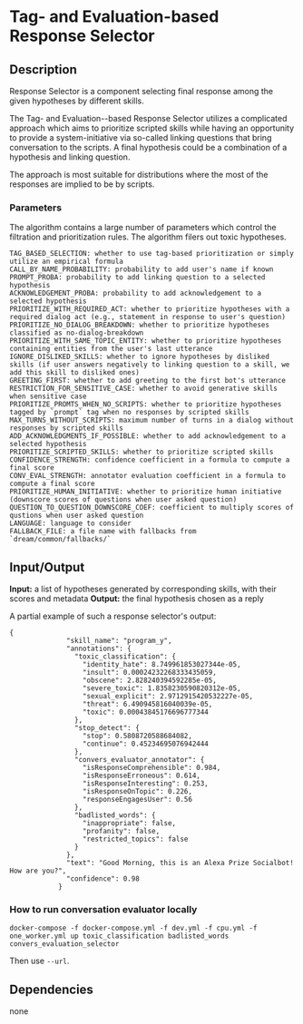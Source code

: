 # Tag- and Evaluation-based Response Selector

## Description

Response Selector is a component selecting final response among the given hypotheses by different skills.

The Tag- and Evaluation--based Response Selector utilizes a complicated approach which aims to
prioritize scripted skills while having an opportunity to provide a system-initiative via so-called linking questions that bring conversation to the scripts.
A final hypothesis could be a combination of a hypothesis and linking question.

The approach is most suitable for distributions where the most of the responses are implied to be by scripts.

### Parameters

The algorithm contains a large number of parameters which control the filtration and prioritization rules.
The algorithm filers out toxic hypotheses.

```
TAG_BASED_SELECTION: whether to use tag-based prioritization or simply utilize an empirical formula
CALL_BY_NAME_PROBABILITY: probability to add user's name if known
PROMPT_PROBA: probability to add linking question to a selected hypothesis
ACKNOWLEDGEMENT_PROBA: probability to add acknowledgement to a selected hypothesis
PRIORITIZE_WITH_REQUIRED_ACT: whether to prioritize hypotheses with a required dialog act (e.g., statement in response to user's question)
PRIORITIZE_NO_DIALOG_BREAKDOWN: whether to prioritize hypotheses classified as no-dialog-breakdown
PRIORITIZE_WITH_SAME_TOPIC_ENTITY: whether to prioritize hypotheses containing entities from the user's last utterance
IGNORE_DISLIKED_SKILLS: whether to ignore hypotheses by disliked skills (if user answers negatively to linking question to a skill, we add this skill to disliked ones)
GREETING_FIRST: whether to add greeting to the first bot's utterance
RESTRICTION_FOR_SENSITIVE_CASE: whether to avoid generative skills when sensitive case 
PRIORITIZE_PROMTS_WHEN_NO_SCRIPTS: whether to prioritize hypotheses tagged by `prompt` tag when no responses by scripted skills
MAX_TURNS_WITHOUT_SCRIPTS: maximum number of turns in a dialog without responses by scripted skills
ADD_ACKNOWLEDGMENTS_IF_POSSIBLE: whether to add acknowledgement to a selected hypothesis
PRIORITIZE_SCRIPTED_SKILLS: whether to prioritize scripted skills
CONFIDENCE_STRENGTH: confidence coefficient in a formula to compute a final score
CONV_EVAL_STRENGTH: annotator evaluation coefficient in a formula to compute a final score
PRIORITIZE_HUMAN_INITIATIVE: whether to prioritize human initiative (downscore scores of questions when user asked question)
QUESTION_TO_QUESTION_DOWNSCORE_COEF: coefficient to multiply scores of qustions when user asked question
LANGUAGE: language to consider
FALLBACK_FILE: a file name with fallbacks from `dream/common/fallbacks/`
```

## Input/Output
**Input:** a list of hypotheses generated by corresponding skills, with their scores and metadata
**Output:** the final hypothesis chosen as a reply

A partial example of such a response selector's output:
```
{
              "skill_name": "program_y",
              "annotations": {
                "toxic_classification": {
                  "identity_hate": 8.749961853027344e-05,
                  "insult": 0.00024232268333435059,
                  "obscene": 2.828240394592285e-05,
                  "severe_toxic": 1.8358230590820312e-05,
                  "sexual_explicit": 2.9712915420532227e-05,
                  "threat": 6.490945816040039e-05,
                  "toxic": 0.00043845176696777344
                },
                "stop_detect": {
                  "stop": 0.5808720588684082,
                  "continue": 0.45234695076942444
                },
                "convers_evaluator_annotator": {
                  "isResponseComprehensible": 0.984,
                  "isResponseErroneous": 0.614,
                  "isResponseInteresting": 0.253,
                  "isResponseOnTopic": 0.226,
                  "responseEngagesUser": 0.56
                },
                "badlisted_words": {
                  "inappropriate": false,
                  "profanity": false,
                  "restricted_topics": false
                }
              },
              "text": "Good Morning, this is an Alexa Prize Socialbot! How are you?",
              "confidence": 0.98
            }

```


### How to run conversation evaluator locally

`docker-compose -f docker-compose.yml -f dev.yml -f cpu.yml -f one_worker.yml up toxic_classification badlisted_words convers_evaluation_selector`

Then use `--url`.

## Dependencies
none

